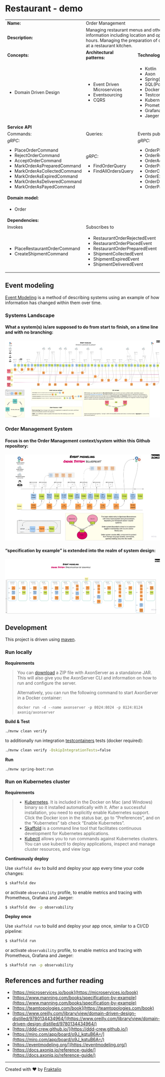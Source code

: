 # Restaurant - demo

<table>
    <tr>
        <td><strong>Name:</strong></td>
        <td colspan="3">Order Management</td>
    </tr>
    <tr>
        <td><strong>Description:</strong></td>
        <td colspan="3">Managing restaurant menus and other information including location and opening hours. Managing the preparation of orders at a restaurant kitchen. </td>
    </tr>
    <tr>
        <td><strong>Concepts:</strong></td>
        <td><strong>Architectural patterns:</strong></td>
        <td><strong>Technology:</strong></td>
    </tr>
    <tr>
        <td>
            <ul>
                <li>Domain Driven Design</li>
            </ul>
        </td>
        <td>
            <ul>
                <li>Event Driven Microservices</li>
                <li>Eventsourcing</li>
                <li>CQRS</li>
            </ul>
        </td>
        <td>
            <ul>
                <li>Kotlin</li>
                <li>Axon</li>
                <li>Spring(Boot)</li>
                <li>SQL(Postgres)</li>
                <li>Docker</li>
                <li>Testcontainers</li>
                <li>Kubernetes</li>
                <li>Prometheus</li>
                <li>Grafana</li>
                <li>Jaeger</li>
            </ul>
        </td>
    </tr>
    <tr>
        <td colspan="3"><strong>Service API</strong></td>
    </tr>
     <tr>
        <td>Commands:</td>
        <td>Queries:</td>
        <td>Events published:</td>
    </tr>
    <tr>
        <td>
            <i>gRPC:</i>
            <ul>
                <li>PlaceOrderCommand</li>
                <li>RejectOrderCommand</li>
                <li>AcceptOrderCommand</li>
                <li>MarkOrderAsPreparedCommand</li>
                <li>MarkOrderAsCollectedCommand</li>
                <li>MarkOrderAsExpiredCommand</li>
                <li>MarkOrderAsDeliveredCommand</li>
                <li>MarkOrderAsPayedCommand</li>
            </ul>
        </td>
        <td>
            <i>gRPC:</i>
            <ul>
                <li>FindOrderQuery</li>
                <li>FindAllOrdersQuery</li>
            </ul>
        </td>
        <td>
            <i>gRPC:</i>
            <ul>
                <li>OrderPlaced</li>
                <li>OrderRejected</li>
                <li>OrderAccepted</li>
                <li>OrderPrepared</li>
                <li>OrderCollected</li>
                <li>OrderExpired</li>
                <li>OrderDelivered</li>
                <li>OrderPayed</li>
            </ul>
        </td>
    </tr>
    <tr>
        <td colspan="3"><strong>Domain model:</strong></td>
    </tr>
    <tr>
        <td colspan="3">
            <ul>
                <li>Order</li>
            </ul>
        </td>
    </tr>
    <tr>
        <td colspan="3"><strong>Dependencies:</strong></td>
    </tr>
    <tr>
        <td colspan="1">Invokes</td>
        <td colspan="2">Subscribes to</td>
    </tr>
    <tr>
        <td colspan="1">
            <ul>
                <li>PlaceRestaurantOrderCommand</li>
                <li>CreateShipmentCommand</li>
            </ul>
        </td>
        <td colspan="2">
            <ul>
               <li>RestaurantOrderRejectedEvent</li>
               <li>RestaurantOrderPlacedEvent</li>
               <li>RestaurantOrderPreparedEvent</li>
               <li>ShipmentCollectedEvent</li>
               <li>ShipmentExpiredEvent</li>
               <li>ShipmentDeliveredEvent</li>
           </ul>
        </td>
    </tr>
</table>



## Event modeling
[Event Modeling](https://eventmodeling.org/) is a method of describing systems using an example of how information has changed within them over time.

### Systems Landscape
#### What a system(s) is/are supposed to do from start to finish, on a time line and with no branching:
![event modeling](.assets/event-model-systems-landscape.jpg)


### **Order Management System**
#### **Focus is on the Order Management context/system within this Github repository**:
![event modeling](.assets/event-model.jpg)

#### “specification by example” is extended into the realm of system design:
![spec by example](.assets/spec-by-example.jpg)



## Development

This project is driven using [maven].


### Run locally 

**Requirements**

>You can [download](https://download.axoniq.io/axonserver/AxonServer.zip) a ZIP file with AxonServer as a standalone JAR. This will also give you the AxonServer CLI and information on how to run and configure the server.
>
>Alternatively, you can run the following command to start AxonServer in a Docker container:
>
>```
>docker run -d --name axonserver -p 8024:8024 -p 8124:8124 axoniq/axonserver
>```

**Build & Test**

```bash
./mvnw clean verify
```
to additionally run integration [testcontainers] tests (docker required):
```bash
./mvnw clean verify -DskipIntegrationTests=false
```
**Run**

```bash
./mvnw spring-boot:run
```

### Run on Kubernetes cluster

**Requirements**

>- [Kubernetes](https://kubernetes.io/). It is included in the Docker on Mac (and Windows) binary so it installed automatically with it. After a successful installation, you need to explicitly enable Kubernetes support. Click the Docker icon in the status bar, go to “Preferences”, and on the “Kubernetes” tab check “Enable Kubernetes”.
>- [Skaffold](https://github.com/GoogleContainerTools/skaffold) is a command line tool that facilitates continuous development for Kubernetes applications.
>- [Kubectl](https://kubernetes.io/docs/tasks/tools/install-kubectl/) allows you to run commands against Kubernetes clusters. You can use kubectl to deploy applications, inspect and manage cluster resources, and view logs

**Continuously deploy**

Use `skaffold dev` to build and deploy your app every time your code changes:
```bash
$ skaffold dev
```
or activate `observability` profile, to enable metrics and tracing with Prometheus, Grafana and Jaeger:
```bash
$ skaffold dev -p observability
```
**Deploy once**

Use `skaffold run` to build and deploy your app once, similar to a CI/CD pipeline:
```bash
$ skaffold run
```
or activate `observability` profile, to enable metrics and tracing with Prometheus, Grafana and Jaeger:
```bash
$ skaffold run -p observability
```

## References and further reading

- [https://microservices.io/book](https://microservices.io/book)
- [https://www.manning.com/books/specification-by-example](https://www.manning.com/books/specification-by-example)
- [https://teamtopologies.com/book](https://teamtopologies.com/book)
- [https://www.oreilly.com/library/view/domain-driven-design-distilled/9780134434964/](https://www.oreilly.com/library/view/domain-driven-design-distilled/9780134434964/)
- [https://ddd-crew.github.io/](https://ddd-crew.github.io/)
- [https://miro.com/app/board/o9J_kqtuB6A=/](https://miro.com/app/board/o9J_kqtuB6A=/)
- [https://eventmodeling.org/](https://eventmodeling.org/)
- [https://docs.axoniq.io/reference-guide/](https://docs.axoniq.io/reference-guide/)
   
---
Created with :heart: by [Fraktalio](https://fraktalio.com/)

[maven]: https://maven.apache.org/
[kotlin]: https://kotlinlang.org/
[spring]: https://spring.io/
[axon]: https://axoniq.io/
[testcontainers]: https://www.testcontainers.org/
